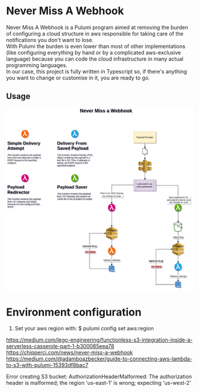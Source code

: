 # Never Miss A Webhook

Never Miss A Webhook is a Pulumi program aimed at removing the burden of configuring a cloud structure in aws 
responsible for taking care of the notifications you don't want to lose.  
With Pulumi the burden is even lower than most of other implementations (like configuring everything by hand or by 
a complicated aws-exclusive language) because you can code the cloud infrastructure in many actual programming 
languages.  
In our case, this project is fully written in Typescript so, if there's anything you want to change or customise in it,
you are ready to go.  

## Usage
![](./nmaw.png)



# Environment configuration

1) Set your aws region with: 
$ pulumi config set aws:region <region>


https://medium.com/lego-engineering/functionless-s3-integration-inside-a-serverless-casserole-part-1-b300085eea78
https://chipperci.com/news/never-miss-a-webhook
https://medium.com/@adamboazbecker/guide-to-connecting-aws-lambda-to-s3-with-pulumi-15393df8bac7

Error creating S3 bucket: AuthorizationHeaderMalformed: The authorization header is malformed; the region 'us-east-1' is wrong; expecting 'us-west-2'
